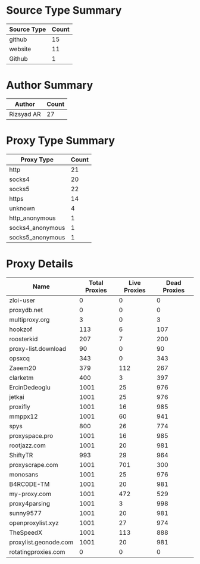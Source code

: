 # Source Type Summary

| Source Type | Count |
|-------------|-------|
| github | 15 |
| website | 11 |
| Github | 1 |


# Author Summary

| Author | Count |
|--------|-------|
| Rizsyad AR | 27 |


# Proxy Type Summary

| Proxy Type | Count |
|------------|-------|
| http | 21 |
| socks4 | 20 |
| socks5 | 22 |
| https | 14 |
| unknown | 4 |
| http_anonymous | 1 |
| socks4_anonymous | 1 |
| socks5_anonymous | 1 |


# Proxy Details

| Name | Total Proxies | Live Proxies | Dead Proxies |
|------|---------------|--------------|---------------|
| zloi-user | 0 | 0 | 0 |
| proxydb.net | 0 | 0 | 0 |
| multiproxy.org | 3 | 0 | 3 |
| hookzof | 113 | 6 | 107 |
| roosterkid | 207 | 7 | 200 |
| proxy-list.download | 90 | 0 | 90 |
| opsxcq | 343 | 0 | 343 |
| Zaeem20 | 379 | 112 | 267 |
| clarketm | 400 | 3 | 397 |
| ErcinDedeoglu | 1001 | 25 | 976 |
| jetkai | 1001 | 25 | 976 |
| proxifly | 1001 | 16 | 985 |
| mmppx12 | 1001 | 60 | 941 |
| spys | 800 | 26 | 774 |
| proxyspace.pro | 1001 | 16 | 985 |
| rootjazz.com | 1001 | 20 | 981 |
| ShiftyTR | 993 | 29 | 964 |
| proxyscrape.com | 1001 | 701 | 300 |
| monosans | 1001 | 25 | 976 |
| B4RC0DE-TM | 1001 | 20 | 981 |
| my-proxy.com | 1001 | 472 | 529 |
| proxy4parsing | 1001 | 3 | 998 |
| sunny9577 | 1001 | 20 | 981 |
| openproxylist.xyz | 1001 | 27 | 974 |
| TheSpeedX | 1001 | 113 | 888 |
| proxylist.geonode.com | 1001 | 20 | 981 |
| rotatingproxies.com | 0 | 0 | 0 |
